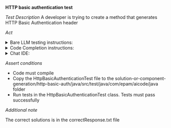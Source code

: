 **HTTP basic authentication test**

*Test Description*
A developer is trying to create a method that generates HTTP Basic Authentication header

*Act*

<details>
<summary>Bare LLM testing instructions:</summary>

- Open the prompt.txt file
- Copy a question located in the prompt.txt file to the chat window
- Submit the question
- Open the project solution-or-component-generation/http-basic-auth/C#
- Open the HttpBasicAuthentication class
- Add the suggested method to the HttpBasicAuthentication class
- Add all necessary imports

</details>

<details>
<summary>Code Completion instructions:</summary>

- Open the project solution-or-component-generation/http-basic-auth/C# in IDE
- Open the HttpBasicAuthentication class
- Type in the class:

```java
public String createHttpBasicAuthenticationHeader(String username, String password) {
```

- Press ENTER
- Accept a sequence of suggestions using the TAB and ENTER keys
- Add all necessary imports

</details>

<details>
<summary>Chat IDE:</summary>

- Open the project solution-or-component-generation/http-basic-auth/C#
- Open the HttpBasicAuthentication class
- Type in the chat window:

```
Implement the createHttpBasicAuthenticationHeader method that creates an HttpBasic Authentication header
```

- Add the suggested method to the HttpBasicAuthentication class
- Add all necessary imports

</details>

*Assert conditions*

- Code must compile
- Copy the HttpBasicAuthenticationTest file to the solution-or-component-generation/http-basic-auth/java/src/test/java/com/epam/aicode/java folder
- Run tests in the HttpBasicAuthenticationTest class. Tests must pass successfully

*Additional note*

The correct solutions is in the correctResponse.txt file